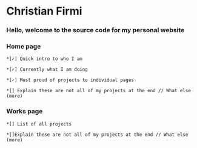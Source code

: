 

[logo]: https://github.com/cfirmi/cfportfolio/blob/master/christians-website/frontend/static/PersonalLogo.svg "Logo"

# Christian Firmi


### Hello, welcome to the source code for my personal website

### Home page 

    *[✓] Quick intro to who I am
    
    *[✓] Currently what I am doing
    
    *[✓] Most proud of projects to individual pages
    
    *[] Explain these are not all of my projects at the end // What else (more)

### Works page

    *[] List of all projects
    
    *[]Explain these are not all of my projects at the end // What else (more)
  
   
